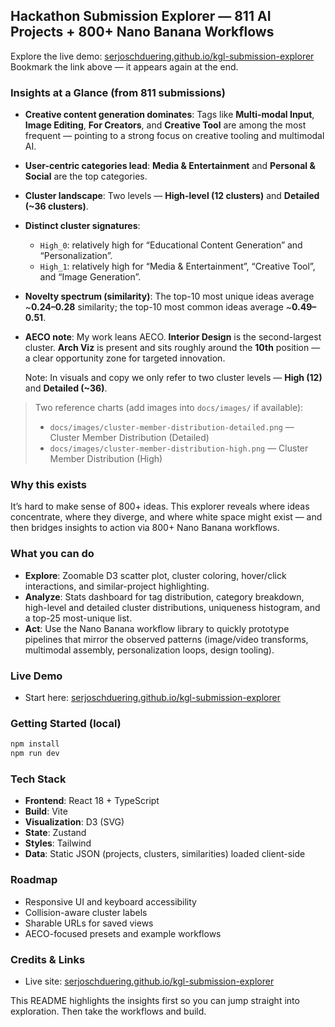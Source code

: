 ## Hackathon Submission Explorer — 811 AI Projects + 800+ Nano Banana Workflows

Explore the live demo: [serjoschduering.github.io/kgl-submission-explorer](https://serjoschduering.github.io/kgl-submission-explorer/)  
Bookmark the link above — it appears again at the end.

### Insights at a Glance (from 811 submissions)

- **Creative content generation dominates**: Tags like **Multi-modal Input**, **Image Editing**, **For Creators**, and **Creative Tool** are among the most frequent — pointing to a strong focus on creative tooling and multimodal AI.
- **User-centric categories lead**: **Media & Entertainment** and **Personal & Social** are the top categories.
- **Cluster landscape**: Two levels — **High-level (12 clusters)** and **Detailed (~36 clusters)**.
- **Distinct cluster signatures**:
  - `High_0`: relatively high for “Educational Content Generation” and “Personalization”.
  - `High_1`: relatively high for “Media & Entertainment”, “Creative Tool”, and “Image Generation”.
- **Novelty spectrum (similarity)**: The top-10 most unique ideas average ~**0.24–0.28** similarity; the top-10 most common ideas average ~**0.49–0.51**.
- **AECO note**: My work leans AECO. **Interior Design** is the second-largest cluster. **Arch Viz** is present and sits roughly around the **10th** position — a clear opportunity zone for targeted innovation.
  
  Note: In visuals and copy we only refer to two cluster levels — **High (12)** and **Detailed (~36)**.

> Two reference charts (add images into `docs/images/` if available):
>
> - `docs/images/cluster-member-distribution-detailed.png` — Cluster Member Distribution (Detailed)
> - `docs/images/cluster-member-distribution-high.png` — Cluster Member Distribution (High)

### Why this exists

It’s hard to make sense of 800+ ideas. This explorer reveals where ideas concentrate, where they diverge, and where white space might exist — and then bridges insights to action via 800+ Nano Banana workflows.

### What you can do

- **Explore**: Zoomable D3 scatter plot, cluster coloring, hover/click interactions, and similar-project highlighting.
- **Analyze**: Stats dashboard for tag distribution, category breakdown, high-level and detailed cluster distributions, uniqueness histogram, and a top-25 most-unique list.
- **Act**: Use the Nano Banana workflow library to quickly prototype pipelines that mirror the observed patterns (image/video transforms, multimodal assembly, personalization loops, design tooling).

### Live Demo

- Start here: [serjoschduering.github.io/kgl-submission-explorer](https://serjoschduering.github.io/kgl-submission-explorer/)

### Getting Started (local)

```bash
npm install
npm run dev
```

### Tech Stack

- **Frontend**: React 18 + TypeScript
- **Build**: Vite
- **Visualization**: D3 (SVG)
- **State**: Zustand
- **Styles**: Tailwind
- **Data**: Static JSON (projects, clusters, similarities) loaded client-side

### Roadmap

- Responsive UI and keyboard accessibility
- Collision-aware cluster labels
- Sharable URLs for saved views
- AECO-focused presets and example workflows

### Credits & Links

- Live site: [serjoschduering.github.io/kgl-submission-explorer](https://serjoschduering.github.io/kgl-submission-explorer/)

This README highlights the insights first so you can jump straight into exploration. Then take the workflows and build.
